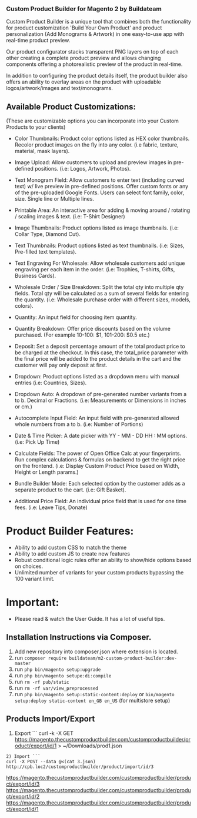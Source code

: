 ### Custom Product Builder for Magento 2 by Buildateam

Custom Product Builder is a unique tool that combines both the functionality for product customization 'Build Your Own Product' and product personalization (Add Monograms & Artwork) in one easy-to-use app with real-time product preview.

Our product configurator stacks transparent PNG layers on top of each other creating a complete product preview and allows changing components offering a photorealistic preview of the product in real-time.

In addition to configuring the product details itself, the product builder also offers an ability to overlay areas on the product with uploadable logos/artwork/images and text/monograms.

## Available Product Customizations:
(These are customizable options you can incorporate into your Custom Products to your clients)

 - Color Thumbnails: Product color options listed as HEX color thumbnails. Recolor product images on the fly into any color. (i.e fabric, texture, material, mask layers).

 - Image Upload: Allow customers to upload and preview images in pre-defined positions. (i.e: Logos, Artwork, Photos).

 - Text Monogram Field: Allow customers to enter text (including curved text) w/ live preview in pre-defined positions. Offer custom fonts or any of the pre-uploaded Google Fonts. Users can select font family, color, size. Single line or Multiple lines.

 - Printable Area: An interactive area for adding & moving around / rotating / scaling images & text. (i.e: T-Shirt Designer)

 - Image Thumbnails: Product options listed as image thumbnails. (i.e: Collar Type, Diamond Cut).

 - Text Thumbnails: Product options listed as text thumbnails. (i.e: Sizes, Pre-filled text templates).

 - Text Engraving For Wholesale: Allow wholesale customers add unique engraving per each item in the order. (i.e: Trophies, T-shirts, Gifts, Business Cards).

 - Wholesale Order / Size Breakdown: Split the total qty into multiple qty fields. Total qty will be calculated as a sum of several fields for entering the quantity. (i.e: Wholesale purchase order with different sizes, models, colors).

 - Quantity: An input field for choosing item quantity.

 - Quantity Breakdown: Offer price discounts based on the volume purchased. (For example 10-100: $1, 101-200: $0.5 etc.)

 - Deposit:  Set a deposit percentage amount of the total product price to be charged at the checkout. In this case, the total_price parameter with the final price will be added to the product details in the cart and the customer will pay only deposit at first.

 - Dropdown: Product options listed as a dropdown menu with manual entries (i.e: Countries, Sizes).

 - Dropdown Auto:  A dropdown of pre-generated number variants from a to b. Decimal or Fractions. (i.e: Measurements or Dimensions in inches or cm.)

 - Autocomplete Input Field: An input field with pre-generated allowed whole numbers from a to b. (i.e: Number of Portions)

 - Date & Time Picker: A date picker with YY - MM - DD  HH : MM options. (i.e: Pick Up Time)

 - Calculate Fields: The power of Open Office Calc at your fingerprints. Run complex calculations & formulas on backend to get the right price on the frontend. (i.e: Display Custom Product Price based on Width, Height or Length params.)

 - Bundle Builder Mode: Each selected option by the customer adds as a separate product to the cart. (i.e: Gift Basket).

 - Additional Price Field: An individual price field that is used for one time fees. (i.e: Leave Tips, Donate)


# Product Builder Features:
* Ability to add custom CSS to match the theme
* Ability to add custom JS to create new features
* Robust conditional logic rules offer an ability to show/hide options based on choices.
* Unlimited number of variants for your custom products bypassing the 100 variant limit.

# Important:
* Please read & watch the User Guide. It has a lot of useful tips.


## Installation Instructions via Composer. 
1) Add new repository into composer.json where extension is located.
2) run `composer require buildateam/m2-custom-product-builder:dev-master`
3) run `php bin/magento setup:upgrade`
4) run `php bin/magento setupe:di:compile`
5) run `rm -rf pub/static`
6) run `rm -rf var/view_preprocessed`
7) run `php bin/magento setup:static-content:deploy` or `bin/magento setup:deploy static-content en_GB en_US` (for multistore setup) 




## Products Import/Export
1) Export ```
curl -k -X GET https://magento.thecustomproductbuilder.com/customproductbuilder/product/export/id/1 > ~/Downloads/prod1.json
```
2) Import ```
curl -X POST --data @<(cat 3.json) http://cpb.loc2/customproductbuilder/product/import/id/3
```

https://magento.thecustomproductbuilder.com/customproductbuilder/product/export/id/3
https://magento.thecustomproductbuilder.com/customproductbuilder/product/export/id/2
https://magento.thecustomproductbuilder.com/customproductbuilder/product/export/id/1
